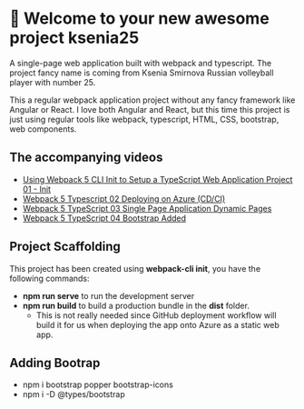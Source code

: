 # 🚀 Welcome to your new awesome project ksenia25

A single-page web application built with webpack and typescript.
The project fancy name is coming from Ksenia Smirnova Russian volleyball player with number 25.

This a regular webpack application project without any fancy framework like Angular or React. I love both Angular and React, but this time this project is just using regular tools like webpack, typescript, HTML, CSS, bootstrap, web components.

## The accompanying videos
- [Using Webpack 5 CLI Init to Setup a TypeScript Web Application Project 01 - Init](https://youtu.be/AqZn7b1FH2g)
- [Webpack 5 Typescript 02 Deploying on Azure (CD/CI)](https://youtu.be/jG1OJSRBNzc)
- [Webpack 5 TypeScript 03 Single Page Application Dynamic Pages](https://youtu.be/h7CSRxV5wZo)
- [Webpack 5 TypeScript 04 Bootstrap Added](https://youtu.be/HwApV__0G5Y)

## Project Scaffolding
This project has been created using **webpack-cli init**, you have the following commands:
- **npm run serve** to run the development server
- **npm run build** to build a production bundle in the **dist** folder.
    - This is not really needed since GitHub deployment workflow will build it for us when deploying the app onto Azure as a static web app.

## Adding Bootrap
- npm i bootstrap popper bootstrap-icons
- npm i -D @types/bootstrap

